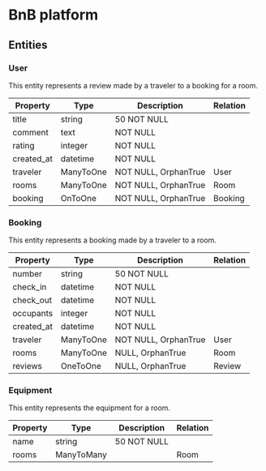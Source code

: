 # BnB platform

## Entities

### User

This entity represents a review made by a traveler to a booking for a room.

| Property   | Type      | Description          | Relation |
|------------|-----------|----------------------|----------|
| title      | string    | 50 NOT NULL          |          |
| comment    | text      | NOT NULL             |          |
| rating     | integer   | NOT NULL             |          |
| created_at | datetime  | NOT NULL             |          |
| traveler   | ManyToOne | NOT NULL, OrphanTrue | User     |
| rooms      | ManyToOne | NOT NULL, OrphanTrue | Room     |
| booking    | OnToOne   | NOT NULL, OrphanTrue | Booking  |

### Booking

This entity represents a booking made by a traveler to a room.

| Property   | Type      | Description          | Relation |
|------------|-----------|----------------------|----------|
| number     | string    | 50 NOT NULL          |          |
| check_in   | datetime  | NOT NULL             |          |
| check_out  | datetime  | NOT NULL             |          |
| occupants  | integer   | NOT NULL             |          |
| created_at | datetime  | NOT NULL             |          |
| traveler   | ManyToOne | NOT NULL, OrphanTrue | User     |
| rooms      | ManyToOne | NULL, OrphanTrue     | Room     |
| reviews    | OneToOne  | NULL, OrphanTrue     | Review   |

### Equipment

This entity represents the equipment for a room.

| Property | Type       | Description | Relation |
|----------|------------|-------------|----------|
| name     | string     | 50 NOT NULL |          |
| rooms    | ManyToMany |             | Room     |

